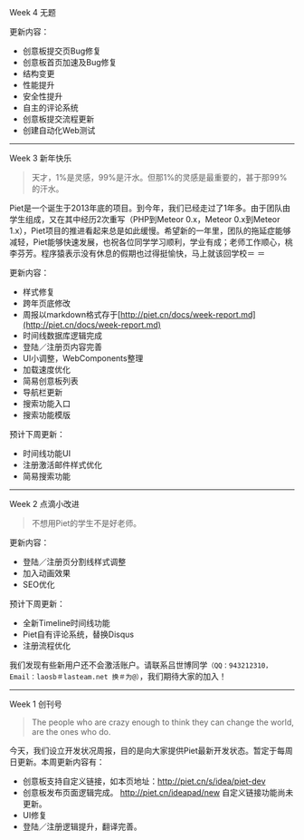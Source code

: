 Week 4 无题

更新内容：

* 创意板提交页Bug修复
* 创意板首页加速及Bug修复
* 结构变更
* 性能提升
* 安全性提升
* 自主的评论系统
* 创意板提交流程更新
* 创建自动化Web测试

----------------------------------

Week 3 新年快乐

>天才，1%是灵感，99%是汗水。但那1%的灵感是最重要的，甚于那99%的汗水。

Piet是一个诞生于2013年底的项目。到今年，我们已经走过了1年多。由于团队由学生组成，又在其中经历2次重写（PHP到Meteor 0.x，Meteor 0.x到Meteor 1.x），Piet项目的推进看起来总是如此缓慢。希望新的一年里，团队的拖延症能够减轻，Piet能够快速发展，也祝各位同学学习顺利，学业有成；老师工作顺心，桃李芬芳。程序猿表示没有休息的假期也过得挺愉快，马上就该回学校＝ ＝

更新内容：

* 样式修复
* 跨年页底修改
* 周报以markdown格式存于[http://piet.cn/docs/week-report.md](http://piet.cn/docs/week-report.md)
* 时间线数据库逻辑完成
* 登陆／注册页内容完善
* UI小调整，WebComponents整理
* 加载速度优化
* 简易创意板列表
* 导航栏更新
* 搜索功能入口
* 搜索功能模版

预计下周更新：

* 时间线功能UI
* 注册激活邮件样式优化
* 简易搜索功能

------------------------------------

Week 2 点滴小改进

>不想用Piet的学生不是好老师。

更新内容：

* 登陆／注册页分割线样式调整
* 加入动画效果
* SEO优化

预计下周更新：

* 全新Timeline时间线功能
* Piet自有评论系统，替换Disqus
* 注册流程优化

我们发现有些新用户还不会激活账户。请联系吕世博同学`（QQ：943212310，Email：laosb＃lasteam.net 换＃为@）`，我们期待大家的加入！

--------------------------------------

Week 1 创刊号

> The people who are crazy enough to think they can change the world, are the ones who do.

今天，我们设立开发状况周报，目的是向大家提供Piet最新开发状态。暂定于每周日更新。本周更新内容有：

* 创意板支持自定义链接，如本页地址：http://piet.cn/s/idea/piet-dev 
* 创意板发布页面逻辑完成。 http://piet.cn/ideapad/new 自定义链接功能尚未更新。
* UI修复
* 登陆／注册逻辑提升，翻译完善。